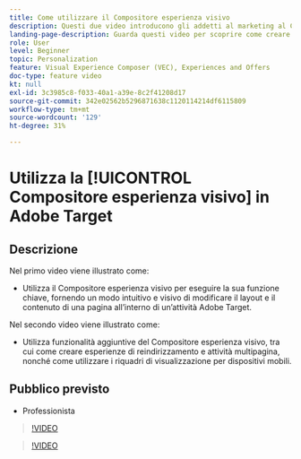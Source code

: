 ```yaml
---
title: Come utilizzare il Compositore esperienza visivo
description: Questi due video introducono gli addetti al marketing al Compositore esperienza visivo di Adobe Target. Guarda questi video per scoprire come creare attività utilizzando il Compositore esperienza visivo.
landing-page-description: Guarda questi video per scoprire come creare attività utilizzando il Compositore esperienza visivo.
role: User
level: Beginner
topic: Personalization
feature: Visual Experience Composer (VEC), Experiences and Offers
doc-type: feature video
kt: null
exl-id: 3c3985c8-f033-40a1-a39e-8c2f41208d17
source-git-commit: 342e02562b5296871638c1120114214df6115809
workflow-type: tm+mt
source-wordcount: '129'
ht-degree: 31%

---
```


# Utilizza la [!UICONTROL Compositore esperienza visivo] in Adobe Target

## Descrizione

Nel primo video viene illustrato come:

* Utilizza il Compositore esperienza visivo per eseguire la sua funzione chiave, fornendo un modo intuitivo e visivo di modificare il layout e il contenuto di una pagina all’interno di un’attività Adobe Target.

Nel secondo video viene illustrato come:

* Utilizza funzionalità aggiuntive del Compositore esperienza visivo, tra cui come creare esperienze di reindirizzamento e attività multipagina, nonché come utilizzare i riquadri di visualizzazione per dispositivi mobili.

## Pubblico previsto

* Professionista

>[!VIDEO](https://video.tv.adobe.com/v/17399/?quality=12)

>[!VIDEO](https://video.tv.adobe.com/v/17401/?quality=12)
